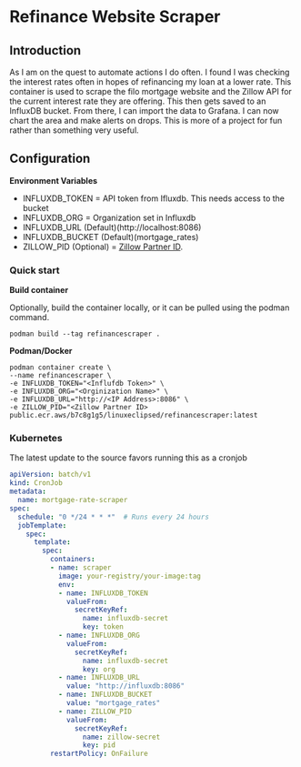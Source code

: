 # Refinance Website Scraper

## Introduction

As I am on the quest to automate actions I do often. I found I was checking the interest rates often in hopes of refinancing my loan at a lower rate. This container is used to scrape the filo mortgage website and the Zillow API for the current interest rate they are offering. This then gets saved to an InfluxDB bucket. From there, I can import the data to Grafana. I can now chart the area and make alerts on drops. This is more of a project for fun rather than something very useful.

## Configuration

**Environment Variables**

- INFLUXDB_TOKEN = API token from Ifluxdb. This needs access to the bucket
- INFLUXDB_ORG = Organization set in Influxdb
- INFLUXDB_URL (Default)(http://localhost:8086)
- INFLUXDB_BUCKET (Default)(mortgage_rates)
- ZILLOW_PID (Optional) = [Zillow Partner ID](https://www.zillow.com/mortgage/api/#/). 

### Quick start

**Build container**

Optionally, build the container locally, or it can be pulled using the podman command.

```
podman build --tag refinancescraper .
```

**Podman/Docker**

```
podman container create \
--name refinancescraper \
-e INFLUXDB_TOKEN="<Influfdb Token>" \
-e INFLUXDB_ORG="<Orginization Name>" \
-e INFLUXDB_URL="http://<IP Address>:8086" \
-e ZILLOW_PID="<Zillow Partner ID>
public.ecr.aws/b7c8g1g5/linuxeclipsed/refinancescraper:latest
```

### Kubernetes

The latest update to the source favors running this as a cronjob

``` yaml
apiVersion: batch/v1
kind: CronJob
metadata:
  name: mortgage-rate-scraper
spec:
  schedule: "0 */24 * * *"  # Runs every 24 hours
  jobTemplate:
    spec:
      template:
        spec:
          containers:
          - name: scraper
            image: your-registry/your-image:tag
            env:
            - name: INFLUXDB_TOKEN
              valueFrom:
                secretKeyRef:
                  name: influxdb-secret
                  key: token
            - name: INFLUXDB_ORG
              valueFrom:
                secretKeyRef:
                  name: influxdb-secret
                  key: org
            - name: INFLUXDB_URL
              value: "http://influxdb:8086"
            - name: INFLUXDB_BUCKET
              value: "mortgage_rates"
            - name: ZILLOW_PID
              valueFrom:
                secretKeyRef:
                  name: zillow-secret
                  key: pid
          restartPolicy: OnFailure
```
